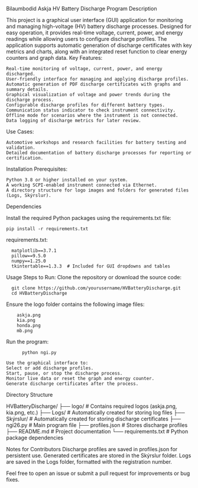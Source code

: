 Bilaumbodid Askja HV Battery Discharge Program
Description

This project is a graphical user interface (GUI) application for monitoring and managing high-voltage (HV) battery discharge processes. Designed for easy operation, it provides real-time voltage, current, power, and energy readings while allowing users to configure discharge profiles. The application supports automatic generation of discharge certificates with key metrics and charts, along with an integrated reset function to clear energy counters and graph data.
Key Features:

    Real-time monitoring of voltage, current, power, and energy discharged.
    User-friendly interface for managing and applying discharge profiles.
    Automatic generation of PDF discharge certificates with graphs and summary details.
    Graphical visualization of voltage and power trends during the discharge process.
    Configurable discharge profiles for different battery types.
    Communication status indicator to check instrument connectivity.
    Offline mode for scenarios where the instrument is not connected.
    Data logging of discharge metrics for later review.

Use Cases:

    Automotive workshops and research facilities for battery testing and validation.
    Detailed documentation of battery discharge processes for reporting or certification.

Installation
Prerequisites:

    Python 3.8 or higher installed on your system.
    A working SCPI-enabled instrument connected via Ethernet.
    A directory structure for logo images and folders for generated files (Logs, Skýrslur).

Dependencies

Install the required Python packages using the requirements.txt file:

    pip install -r requirements.txt

requirements.txt:

      matplotlib==3.7.1
      pillow==9.5.0
      numpy==1.25.0
      tkintertable==1.3.3  # Included for GUI dropdowns and tables

Usage
Steps to Run:
Clone the repository or download the source code:

      git clone https://github.com/yourusername/HVBatteryDischarge.git
      cd HVBatteryDischarge

Ensure the logo folder contains the following image files:

        askja.png
        kia.png
        honda.png
        mb.png

Run the program:

          python ngi.py

    Use the graphical interface to:
    Select or add discharge profiles.
    Start, pause, or stop the discharge process.
    Monitor live data or reset the graph and energy counter.
    Generate discharge certificates after the process.
Directory Structure

  HVBatteryDischarge/
  ├── logo/                  # Contains required logos (askja.png, kia.png, etc.)
  ├── Logs/                  # Automatically created for storing log files
  ├── Skýrslur/              # Automatically created for storing discharge certificates
  ├── ngi26.py               # Main program file
  ├── profiles.json          # Stores discharge profiles
  ├── README.md              # Project documentation
  └── requirements.txt       # Python package dependencies

Notes for Contributors
 Discharge profiles are saved in profiles.json for persistent use.
Generated certificates are stored in the Skýrslur folder.
Logs are saved in the Logs folder, formatted with the registration number.

Feel free to open an issue or submit a pull request for improvements or bug fixes.
